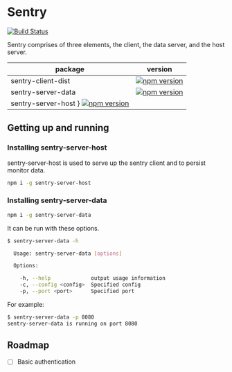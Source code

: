 # Sentry
[![Build Status](https://travis-ci.org/sbuggay/sentry.svg?branch=master)](https://travis-ci.org/sbuggay/sentry)

Sentry comprises of three elements, the client, the data server, and the host server.

| package | version |
| ------- | ------- |
| sentry-client-dist | [![npm version](https://badge.fury.io/js/sentry-client-dist.svg)](https://badge.fury.io/js/sentry-client-dist) |
| sentry-server-data | [![npm version](https://badge.fury.io/js/sentry-server-data.svg)](https://badge.fury.io/js/sentry-server-data) |
| sentry-server-host } [![npm version](https://badge.fury.io/js/sentry-server-host.svg)](https://badge.fury.io/js/sentry-server-host) |

## Getting up and running

### Installing sentry-server-host
sentry-server-host is used to serve up the sentry client and to persist monitor data.

```bash
npm i -g sentry-server-host
```

### Installing sentry-server-data

```bash
npm i -g sentry-server-data
```

It can be run with these options.
```bash
$ sentry-server-data -h

  Usage: sentry-server-data [options]

  Options:

    -h, --help             output usage information
    -c, --config <config>  Specified config
    -p, --port <port>      Specified port
```

For example:
```bash
$ sentry-server-data -p 8080
sentry-server-data is running on port 8080
```

## Roadmap
- [ ] Basic authentication
